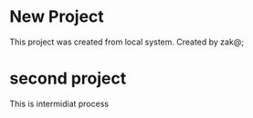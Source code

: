 # New Project 


 This project was created from local system.
 Created by zak@;

 # second project 

 This is intermidiat process
